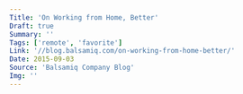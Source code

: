 ```yaml
---
Title: 'On Working from Home, Better'
Draft: true
Summary: ''
Tags: ['remote', 'favorite']
Link: '//blog.balsamiq.com/on-working-from-home-better/'
Date: 2015-09-03
Source: 'Balsamiq Company Blog'
Img: ''
---
```

